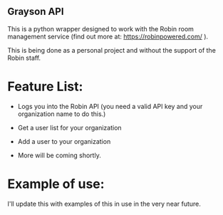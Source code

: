 ## Grayson API

This is a python wrapper designed to work with the Robin room management service (find out more at: https://robinpowered.com/ ). 

This is being done as a personal project and without the support of the Robin staff.

# Feature List:

* Logs you into the Robin API (you need a valid API key and your organization name to do this.)

* Get a user list for your organization

* Add a user to your organization

* More will be coming shortly.

# Example of use:

I'll update this with examples of this in use in the very near future.